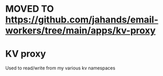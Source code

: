 # MOVED TO https://github.com/jahands/email-workers/tree/main/apps/kv-proxy

# KV proxy

Used to read/write from my various kv namespaces
